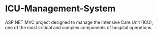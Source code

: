 # ICU-Management-System
ASP.NET MVC project designed to manage the Intensive Care Unit (ICU), one of the most critical and complex components of hospital operations.
